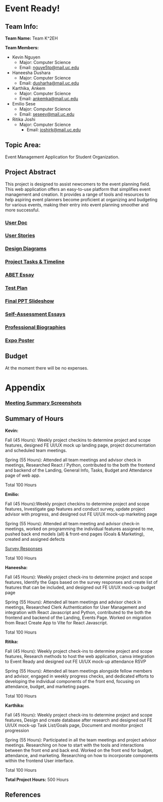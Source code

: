 # Event Ready!

## Team Info: ##
**Team Name:** Team K^2EH

**Team Members:**
- Kevin Nguyen
	- Major: Computer Science
	- Email: nguye5tp@mail.uc.edu
- Haneesha Dushara
	- Major: Computer Science
	- Email: dusharha@mail.uc.edu
- Karthika, Ankem
	- Major: Computer Science
	- Email: ankemka@mail.uc.edu
- Emilio Sese
	- Major: Computer Science
	- Email: seseev@mail.uc.edu
- Ritika Joshi
 	- Major: Computer Science
        - Email: joshirk@mail.uc.edu
 
## Topic Area:
Event Management Application for Student Organization.

## Project Abstract 
This project is designed to assist newcomers to the event planning field. This web application offers an easy-to-use platform that simplifies event management and creation. It provides a range of tools and resources to help aspiring event planners become proficient at organizing and budgeting for various events, making their entry into event planning smoother and more successful.








### [User Doc](User%20Doc.md)

### [User Stories](User_Stories.md)

### [Design Diagrams](/Design%20Diagram/Design%20Diagram.md)

### [Project Tasks & Timeline](ProjectMilestone-Timeline-EffortMatrix.pdf)

### [ABET Essay](Project%20Constraints.md)

### [Test Plan](Test%20Plan.pdf)

### [Final PPT Slideshow](https://www.canva.com/design/DAF8hNYd3k8/cw8Pe-m3046xSSV8yCP-uQ/view)

### [Self-Assessment Essays](./Team%20Homework%20Assignments)

### [Professional Biographies](Professional-Bios)

### [Expo Poster](EventReady%20Demo%20Poster.jpg)

## Budget

At the moment there will be no expenses.

# Appendix
### [Meeting Summary Screenshots](Meeting%20Attendance.md)

## Summary of Hours

**Kevin:**

Fall (45 Hours): Weekly project checkins to determine project and scope features, designed FE UI/UX mock up landing page, project documentation and scheduled team meetings. 

Spring (55 Hours): Attended all team meetings and advisor check in meetings, Researched React / Python, contributed to the both the frontend and backend of the Landing, General Info, Tasks, Budget and Attendance page of web app. 

Total 100 Hours

**Emilio:**

Fall (45 Hours):Weekly project checkins to determine project and scope features, Investigate gap features and conduct survey, update project advisor with progress, and designed out FE UI/UX mock-up marketing page 

Spring (55 Hours): Attended all team meeting and advisor check-in meetings, worked on programming the individual features assigned to me, pushed back end models (all) & front-end pages (Goals & Marketing), created and assigned defects

[Survey Responses](Campus%20Event%20Application%20Survey%20Responses.xlsx)

Total 100 Hours

**Haneesha:**

Fall (45 Hours): Weekly project check-ins to determine project and scope features, Identify the Gaps based on the survey responses and create list of features that can be included, and designed out FE UI/UX mock-up budget page 

Spring (55 Hours): Attended all team meetings and advisor check in meetings, Researched Clerk Authentication for User Management and integration with React Javascript and Python, contributed to the both the frontend and backend of the Landing, Events Page. Worked on migration from React Create App to Vite for React Javascript. 

Total 100 Hours

**Ritika:** 

Fall (45 Hours): Weekly project check-ins to determine project and scope features, Research methods to host the web application, canva integration to Event Ready and designed out FE UI/UX mock-up attendance RSVP 

Spring (55 Hours): Attended all team meetings alongside fellow members and advisor, engaged in weekly progress checks, and dedicated efforts to developing the individual components of the front end, focusing on attendance, budget, and marketing pages.

Total 100 Hours

**Karthika:**

Fall (45 Hours): Weekly project check-ins to determine project and scope features, Design and create database after research and designed out FE UI/UX mock-up Task List/Goals page, Document and monitor project progression 

Spring (55 Hours): Participated in all the team meetings and project advisor meetings. Researching on how to start with the tools and interactions between the front end and back end.  Worked on the front end for budget, attendance, and marketing. Researching on how to incorporate components within the frontend User interface.

Total 100 Hours

**Total Project Hours:** 500 Hours
## References

